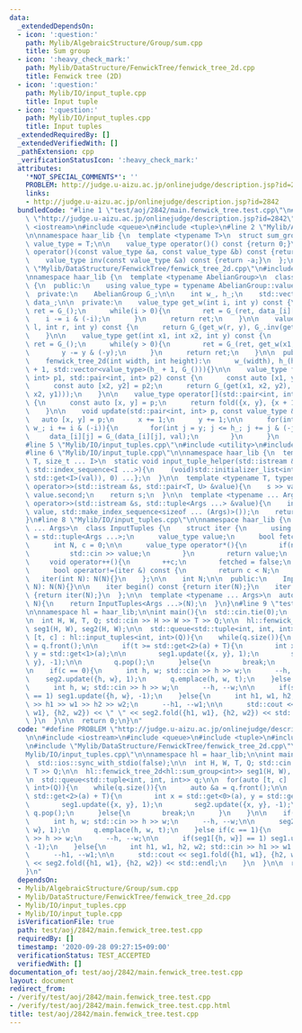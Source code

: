```yaml
---
data:
  _extendedDependsOn:
  - icon: ':question:'
    path: Mylib/AlgebraicStructure/Group/sum.cpp
    title: Sum group
  - icon: ':heavy_check_mark:'
    path: Mylib/DataStructure/FenwickTree/fenwick_tree_2d.cpp
    title: Fenwick tree (2D)
  - icon: ':question:'
    path: Mylib/IO/input_tuple.cpp
    title: Input tuple
  - icon: ':question:'
    path: Mylib/IO/input_tuples.cpp
    title: Input tuples
  _extendedRequiredBy: []
  _extendedVerifiedWith: []
  _pathExtension: cpp
  _verificationStatusIcon: ':heavy_check_mark:'
  attributes:
    '*NOT_SPECIAL_COMMENTS*': ''
    PROBLEM: http://judge.u-aizu.ac.jp/onlinejudge/description.jsp?id=2842
    links:
    - http://judge.u-aizu.ac.jp/onlinejudge/description.jsp?id=2842
  bundledCode: "#line 1 \"test/aoj/2842/main.fenwick_tree.test.cpp\"\n#define PROBLEM\
    \ \"http://judge.u-aizu.ac.jp/onlinejudge/description.jsp?id=2842\"\n\n#include\
    \ <iostream>\n#include <queue>\n#include <tuple>\n#line 2 \"Mylib/AlgebraicStructure/Group/sum.cpp\"\
    \n\nnamespace haar_lib {\n  template <typename T>\n  struct sum_group {\n    using\
    \ value_type = T;\n\n    value_type operator()() const {return 0;}\n    value_type\
    \ operator()(const value_type &a, const value_type &b) const {return a + b;}\n\
    \    value_type inv(const value_type &a) const {return -a;}\n  };\n}\n#line 2\
    \ \"Mylib/DataStructure/FenwickTree/fenwick_tree_2d.cpp\"\n#include <vector>\n\
    \nnamespace haar_lib {\n  template <typename AbelianGroup>\n  class fenwick_tree_2d\
    \ {\n  public:\n    using value_type = typename AbelianGroup::value_type;\n\n\
    \  private:\n    AbelianGroup G_;\n\n    int w_, h_;\n    std::vector<std::vector<value_type>>\
    \ data_;\n\n  private:\n    value_type get_w(int i, int y) const {\n      value_type\
    \ ret = G_();\n      while(i > 0){\n        ret = G_(ret, data_[i][y]);\n    \
    \    i -= i & (-i);\n      }\n      return ret;\n    }\n\n    value_type get_w(int\
    \ l, int r, int y) const {\n      return G_(get_w(r, y), G_.inv(get_w(l, y)));\n\
    \    }\n\n    value_type get(int x1, int x2, int y) const {\n      value_type\
    \ ret = G_();\n      while(y > 0){\n        ret = G_(ret, get_w(x1, x2, y));\n\
    \        y -= y & (-y);\n      }\n      return ret;\n    }\n\n  public:\n    fenwick_tree_2d(){}\n\
    \    fenwick_tree_2d(int width, int height):\n      w_(width), h_(height), data_(w_\
    \ + 1, std::vector<value_type>(h_ + 1, G_())){}\n\n    value_type fold(std::pair<int,\
    \ int> p1, std::pair<int, int> p2) const {\n      const auto [x1, y1] = p1;\n\
    \      const auto [x2, y2] = p2;\n      return G_(get(x1, x2, y2), G_.inv(get(x1,\
    \ x2, y1)));\n    }\n\n    value_type operator[](std::pair<int, int> p) const\
    \ {\n      const auto [x, y] = p;\n      return fold({x, y}, {x + 1, y + 1});\n\
    \    }\n\n    void update(std::pair<int, int> p, const value_type &val){\n   \
    \   auto [x, y] = p;\n      x += 1;\n      y += 1;\n\n      for(int i = x; i <=\
    \ w_; i += i & (-i)){\n        for(int j = y; j <= h_; j += j & (-j)){\n     \
    \     data_[i][j] = G_(data_[i][j], val);\n        }\n      }\n    }\n  };\n}\n\
    #line 5 \"Mylib/IO/input_tuples.cpp\"\n#include <utility>\n#include <initializer_list>\n\
    #line 6 \"Mylib/IO/input_tuple.cpp\"\n\nnamespace haar_lib {\n  template <typename\
    \ T, size_t ... I>\n  static void input_tuple_helper(std::istream &s, T &val,\
    \ std::index_sequence<I ...>){\n    (void)std::initializer_list<int>{(void(s >>\
    \ std::get<I>(val)), 0) ...};\n  }\n\n  template <typename T, typename U>\n  std::istream&\
    \ operator>>(std::istream &s, std::pair<T, U> &value){\n    s >> value.first >>\
    \ value.second;\n    return s;\n  }\n\n  template <typename ... Args>\n  std::istream&\
    \ operator>>(std::istream &s, std::tuple<Args ...> &value){\n    input_tuple_helper(s,\
    \ value, std::make_index_sequence<sizeof ... (Args)>());\n    return s;\n  }\n\
    }\n#line 8 \"Mylib/IO/input_tuples.cpp\"\n\nnamespace haar_lib {\n  template <typename\
    \ ... Args>\n  class InputTuples {\n    struct iter {\n      using value_type\
    \ = std::tuple<Args ...>;\n      value_type value;\n      bool fetched = false;\n\
    \      int N, c = 0;\n\n      value_type operator*(){\n        if(not fetched){\n\
    \          std::cin >> value;\n        }\n        return value;\n      }\n\n \
    \     void operator++(){\n        ++c;\n        fetched = false;\n      }\n\n\
    \      bool operator!=(iter &) const {\n        return c < N;\n      }\n\n   \
    \   iter(int N): N(N){}\n    };\n\n    int N;\n\n  public:\n    InputTuples(int\
    \ N): N(N){}\n\n    iter begin() const {return iter(N);}\n    iter end() const\
    \ {return iter(N);}\n  };\n\n  template <typename ... Args>\n  auto input_tuples(int\
    \ N){\n    return InputTuples<Args ...>(N);\n  }\n}\n#line 9 \"test/aoj/2842/main.fenwick_tree.test.cpp\"\
    \n\nnamespace hl = haar_lib;\n\nint main(){\n  std::cin.tie(0);\n  std::ios::sync_with_stdio(false);\n\
    \n  int H, W, T, Q; std::cin >> H >> W >> T >> Q;\n\n  hl::fenwick_tree_2d<hl::sum_group<int>>\
    \ seg1(H, W), seg2(H, W);\n\n  std::queue<std::tuple<int, int, int>> q;\n\n  for(auto\
    \ [t, c] : hl::input_tuples<int, int>(Q)){\n    while(q.size()){\n      auto &a\
    \ = q.front();\n\n      if(t >= std::get<2>(a) + T){\n        int x = std::get<0>(a),\
    \ y = std::get<1>(a);\n\n        seg1.update({x, y}, 1);\n        seg2.update({x,\
    \ y}, -1);\n\n        q.pop();\n      }else{\n        break;\n      }\n    }\n\
    \n    if(c == 0){\n      int h, w; std::cin >> h >> w;\n      --h, --w;\n\n  \
    \    seg2.update({h, w}, 1);\n      q.emplace(h, w, t);\n    }else if(c == 1){\n\
    \      int h, w; std::cin >> h >> w;\n      --h, --w;\n\n      if(seg1[{h, w}]\
    \ == 1) seg1.update({h, w}, -1);\n    }else{\n      int h1, w1, h2, w2; std::cin\
    \ >> h1 >> w1 >> h2 >> w2;\n      --h1, --w1;\n\n      std::cout << seg1.fold({h1,\
    \ w1}, {h2, w2}) << \" \" << seg2.fold({h1, w1}, {h2, w2}) << std::endl;\n   \
    \ }\n  }\n\n  return 0;\n}\n"
  code: "#define PROBLEM \"http://judge.u-aizu.ac.jp/onlinejudge/description.jsp?id=2842\"\
    \n\n#include <iostream>\n#include <queue>\n#include <tuple>\n#include \"Mylib/AlgebraicStructure/Group/sum.cpp\"\
    \n#include \"Mylib/DataStructure/FenwickTree/fenwick_tree_2d.cpp\"\n#include \"\
    Mylib/IO/input_tuples.cpp\"\n\nnamespace hl = haar_lib;\n\nint main(){\n  std::cin.tie(0);\n\
    \  std::ios::sync_with_stdio(false);\n\n  int H, W, T, Q; std::cin >> H >> W >>\
    \ T >> Q;\n\n  hl::fenwick_tree_2d<hl::sum_group<int>> seg1(H, W), seg2(H, W);\n\
    \n  std::queue<std::tuple<int, int, int>> q;\n\n  for(auto [t, c] : hl::input_tuples<int,\
    \ int>(Q)){\n    while(q.size()){\n      auto &a = q.front();\n\n      if(t >=\
    \ std::get<2>(a) + T){\n        int x = std::get<0>(a), y = std::get<1>(a);\n\n\
    \        seg1.update({x, y}, 1);\n        seg2.update({x, y}, -1);\n\n       \
    \ q.pop();\n      }else{\n        break;\n      }\n    }\n\n    if(c == 0){\n\
    \      int h, w; std::cin >> h >> w;\n      --h, --w;\n\n      seg2.update({h,\
    \ w}, 1);\n      q.emplace(h, w, t);\n    }else if(c == 1){\n      int h, w; std::cin\
    \ >> h >> w;\n      --h, --w;\n\n      if(seg1[{h, w}] == 1) seg1.update({h, w},\
    \ -1);\n    }else{\n      int h1, w1, h2, w2; std::cin >> h1 >> w1 >> h2 >> w2;\n\
    \      --h1, --w1;\n\n      std::cout << seg1.fold({h1, w1}, {h2, w2}) << \" \"\
    \ << seg2.fold({h1, w1}, {h2, w2}) << std::endl;\n    }\n  }\n\n  return 0;\n\
    }\n"
  dependsOn:
  - Mylib/AlgebraicStructure/Group/sum.cpp
  - Mylib/DataStructure/FenwickTree/fenwick_tree_2d.cpp
  - Mylib/IO/input_tuples.cpp
  - Mylib/IO/input_tuple.cpp
  isVerificationFile: true
  path: test/aoj/2842/main.fenwick_tree.test.cpp
  requiredBy: []
  timestamp: '2020-09-28 09:27:15+09:00'
  verificationStatus: TEST_ACCEPTED
  verifiedWith: []
documentation_of: test/aoj/2842/main.fenwick_tree.test.cpp
layout: document
redirect_from:
- /verify/test/aoj/2842/main.fenwick_tree.test.cpp
- /verify/test/aoj/2842/main.fenwick_tree.test.cpp.html
title: test/aoj/2842/main.fenwick_tree.test.cpp
---
```

